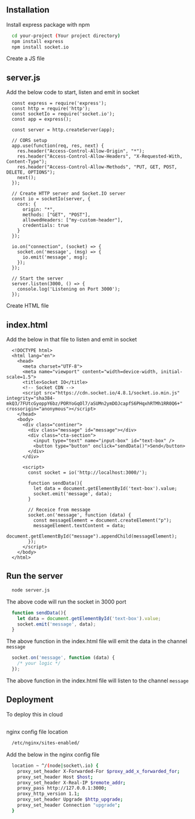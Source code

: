 
## Installation

Install express package with npm

```bash
  cd your-project (Your project directory)
  npm install express
  npm install socket.io
```

Create a JS file

## server.js 

Add the below code to start, listen and emit in socket

```
  const express = require('express');
  const http = require('http');
  const socketIo = require('socket.io');
  const app = express();

  const server = http.createServer(app);

  // CORS setup
  app.use(function(req, res, next) {
    res.header("Access-Control-Allow-Origin", "*");
    res.header("Access-Control-Allow-Headers", "X-Requested-With, Content-Type");
    res.header("Access-Control-Allow-Methods", "PUT, GET, POST, DELETE, OPTIONS");
    next();
  });

  // Create HTTP server and Socket.IO server
  const io = socketIo(server, {
    cors: {
      origin: "*",
      methods: ["GET", "POST"],
      allowedHeaders: ["my-custom-header"],
      credentials: true
    }
  });

  io.on("connection", (socket) => {
    socket.on('message', (msg) => {
      io.emit('message', msg);
    });
  });

  // Start the server
  server.listen(3000, () => {
    console.log('Listening on Port 3000');
  });
```

Create HTML file

## index.html

Add the below in that file to listen and emit in socket

```
  <!DOCTYPE html>
  <html lang="en">
    <head>
      <meta charset="UTF-8">
      <meta name="viewport" content="width=device-width, initial-scale=1.5">
      <title>Socket IO</title>
      <!-- Socket CDN -->
      <script src="https://cdn.socket.io/4.8.1/socket.io.min.js" integrity="sha384-mkQ3/7FUtcGyoppY6bz/PORYoGqOl7/aSUMn2ymDOJcapfS6PHqxhRTMh1RR0Q6+" crossorigin="anonymous"></script>
    </head>
    <body>
      <div class="continer">
        <div class="message" id="message"></div>
        <div class="cta-section">
          <input type="text" name="input-box" id="text-box" />
          <button type="button" onclick="sendData()">Send</button>
        </div>
      </div>

      <script>
        const socket = io('http://localhost:3000/');

        function sendData(){
          let data = document.getElementById('text-box').value;
          socket.emit('message', data);
        }

        // Receice from message
        socket.on('message', function (data) {
          const messageElement = document.createElement("p");
          messageElement.textContent = data;
          document.getElementById("message").appendChild(messageElement);
        });
      </script>
    </body>
  </html>
```

## Run the server
```bash
  node server.js
```

  The above code will run the socket in 3000 port

```javascript
  function sendData(){
    let data = document.getElementById('text-box').value;
    socket.emit('message', data);
  }
```
  The above function in the index.html file will emit the data in the channel `message`

```javascript
  socket.on('message', function (data) {
    /* your logic */
  });
```
  The above function in the index.html file will listen to the channel `message`

## Deployment
To deploy this in cloud
##
nginx config file location

```bash
  /etc/nginx/sites-enabled/
```

Add the below in the nginx config file

```bash
  location ~ ^/(node|socket\.io) {
    proxy_set_header X-Forwarded-For $proxy_add_x_forwarded_for;
    proxy_set_header Host $host;
    proxy_set_header X-Real-IP $remote_addr;
    proxy_pass http://127.0.0.1:3000;
    proxy_http_version 1.1;
    proxy_set_header Upgrade $http_upgrade;
    proxy_set_header Connection "upgrade";
  }
```